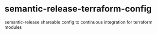# semantic-release-terraform-config
semantic-release shareable config to continuous integration for terraform modules
